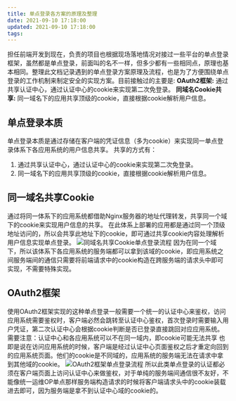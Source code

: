 ```yaml
---
title: 单点登录各方案的原理及整理
date: 2021-09-10 17:18:00
updated: 2021-09-10 17:18:00
tags:
---
```

担任前端开发到现在，负责的项目也根据现场落地情况对接过一些平台的单点登录框架，虽然都是单点登录，前面叫的名不一样，但多少都有一些相同点，原理也基本相同。整理此文档记录遇到的单点登录方案原理及流程，也是为了方便围绕单点登录的工作机制来制定安全的实现方案。目前接触过的主要是: 
**OAuth2框架:** 通过共享认证中心，通过认证中心的cookie来实现第二次免登录。
**同域名Cookie共享:** 同一域名下的应用共享顶级的cookie，直接根据cookie解析用户信息。

## 单点登录本质
单点登录本质是通过存储在客户端的凭证信息（多为cookie）来实现同一单点登录体系下各应用系统的用户信息共享。
共享的方式有：
1. 通过共享认证中心，通过认证中心的cookie来实现第二次免登录。
2. 同一域名下的应用共享顶级的cookie，直接根据cookie解析用户信息。

## 同一域名共享Cookie
通过将同一体系下的应用系统都借助Nginx服务器的地址代理转发，共享同一个域下的cookie来实现用户信息的共享。
在此体系上部署的应用都是通过同一个顶级地址访问的，所以会共享此地址下的cookie，即可通过共享cookie内容处理解析用户信息实现单点登录。
![同域名共享Cookie单点登录流程](https://img3.qq.tc/2022/04/05/cookie.png '同域名共享Cookie单点登录流程')
因为在同一个域下，所以该体系下各应用系统的服务端都可以拿到该域的cookie，即应用系统之间服务端间的通信只需要将前端请求中的cookie构造在跨服务端的请求头中即可实现，不需要特殊实现。

## OAuth2框架
使用OAuth2框架实现的这种单点登录一般需要一个统一的认证中心来鉴权，访问应用系统需要鉴权时，客户端必然会跳转至认证中心鉴权，首次登录时需要输入用户凭证，第二次认证中心会根据cookie判断是否已登录直接跳回对应应用系统。需要注意：认证中心和各应用系统可以不在同一域内，即cookie可能无法共享
也即是说在访问应用系统的时候，客户端是经过认证中心页面鉴权之后才重定向回到的应用系统页面。他们的cookie是不同域的，应用系统的服务端无法在请求中拿到其他域的cookie。
![OAuth2框架单点登录流程](https://img3.qq.tc/2022/04/05/OAuth2.png 'OAuth2框架单点登录流程')
所以此类单点登录的认证都必须在客户端页面上访问认证中心来做鉴权，对于单纯的服务端间通信很不友好，不能像统一运维OP单点那样服务端构造请求的时候将客户端请求头中的cookie装载进去即可，因为服务端是拿不到认证中心域的cookie的。
